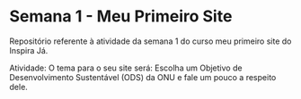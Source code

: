 # Semana 1 - Meu Primeiro Site
 Repositório referente à atividade da semana 1 do curso meu primeiro site do Inspira Já. 

Atividade: O tema para o seu site será: Escolha um Objetivo de Desenvolvimento Sustentável (ODS) da ONU e fale um pouco a respeito dele.
